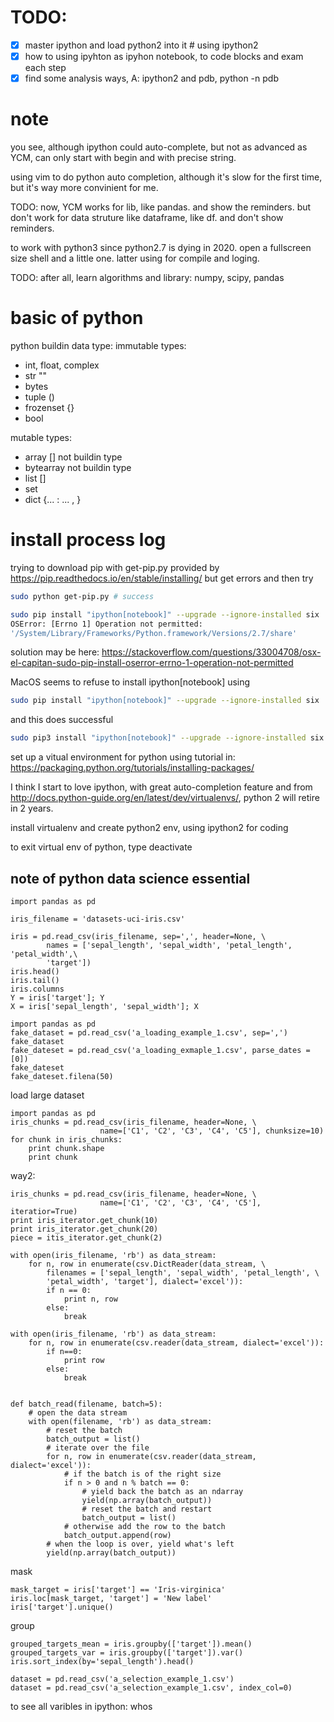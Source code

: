 # TODO:
- [x] master ipython and load python2 into it # using ipython2
- [x] how to using ipyhton as ipyhon notebook, to code blocks and exam each step
- [x] find some analysis ways, A: ipython2 and pdb, python -n pdb <filename>

# note
you see, although ipython could auto-complete, but not as advanced as YCM, can
only start with begin and with precise string.

using vim to do python auto completion, although it's slow for the first time,
but it's way more convinient for me.

TODO:
now, YCM works for lib, like pandas. and show the reminders. but don't
work for data struture like dataframe, like df. and don't show reminders.

to work with python3 since python2.7 is dying in 2020.
open a fullscreen size shell and a little one. latter using for compile and
loging.

TODO: after all, learn algorithms and library: numpy, scipy, pandas




# basic of python
python buildin data type:
immutable types:
- int, float, complex
- str ""
- bytes
- tuple ()
- frozenset {}
- bool

mutable types:
- array [] not buildin type
- bytearray  not buildin type
- list []
- set
- dict {... : ... , }

# install process log
trying to download pip with get-pip.py provided by
https://pip.readthedocs.io/en/stable/installing/
but get errors
and then try
```bash
sudo python get-pip.py # success
```
```bash
sudo pip install "ipython[notebook]" --upgrade --ignore-installed six
OSError: [Errno 1] Operation not permitted:
'/System/Library/Frameworks/Python.framework/Versions/2.7/share'
```
solution may be here:
https://stackoverflow.com/questions/33004708/osx-el-capitan-sudo-pip-install-oserror-errno-1-operation-not-permitted

MacOS seems to refuse to install ipython[notebook] using
```bash
sudo pip install "ipython[notebook]" --upgrade --ignore-installed six
```

and this does successful
```bash
sudo pip3 install "ipython[notebook]" --upgrade --ignore-installed six
```

set up a vitual environment for python using tutorial in:
https://packaging.python.org/tutorials/installing-packages/

I think I start to love ipython, with great auto-completion feature
and from http://docs.python-guide.org/en/latest/dev/virtualenvs/, python 2 will
retire in 2 years.

install virtualenv and create python2 env, using ipython2 for coding

to exit virtual env of python, type deactivate

## note of python data science essential
```python2
import pandas as pd

iris_filename = 'datasets-uci-iris.csv'

iris = pd.read_csv(iris_filename, sep=',', header=None, \
        names = ['sepal_length', 'sepal_width', 'petal_length', 'petal_width',\
        'target'])
iris.head()
iris.tail()
iris.columns
Y = iris['target']; Y
X = iris['sepal_length', 'sepal_width']; X
```

```python2
import pandas as pd
fake_dataset = pd.read_csv('a_loading_example_1.csv', sep=',')
fake_dataset
fake_dateset = pd.read_csv('a_loading_exmaple_1.csv', parse_dates = [0])
fake_dateset
fake_dateset.filena(50)
```

load large dataset
```python2
import pandas as pd
iris_chunks = pd.read_csv(iris_filename, header=None, \
                    name=['C1', 'C2', 'C3', 'C4', 'C5'], chunksize=10)
for chunk in iris_chunks:
    print chunk.shape
    print chunk
```
way2:
```python2
iris_chunks = pd.read_csv(iris_filename, header=None, \
                    name=['C1', 'C2', 'C3', 'C4', 'C5'], iteratior=True)
print iris_iterator.get_chunk(10)
print iris_iterator.get_chunk(20)
piece = itis_iterator.get_chunk(2)
```

```python2
with open(iris_filename, 'rb') as data_stream:
    for n, row in enumerate(csv.DictReader(data_stream, \
        filenames = ['sepal_length', 'sepal_width', 'petal_length', \
        'petal_width', 'target'], dialect='excel')):
        if n == 0:
            print n, row
        else:
            break

```

```python2
with open(iris_filename, 'rb') as data_stream:
    for n, row in enumerate(csv.reader(data_stream, dialect='excel')):
        if n==0:
            print row
        else:
            break
```

```python2

def batch_read(filename, batch=5):
    # open the data stream
    with open(filename, 'rb') as data_stream:
        # reset the batch
        batch_output = list()
        # iterate over the file
        for n, row in enumerate(csv.reader(data_stream, dialect='excel')):
            # if the batch is of the right size
            if n > 0 and n % batch == 0:
                # yield back the batch as an ndarray
                yield(np.array(batch_output))
                # reset the batch and restart
                batch_output = list()
            # otherwise add the row to the batch
            batch_output.append(row)
        # when the loop is over, yield what's left
        yield(np.array(batch_output))
```

mask
```python2
mask_target = iris['target'] == 'Iris-virginica'
iris.loc[mask_target, 'target'] = 'New label'
iris['target'].unique()
```

group
```python2
grouped_targets_mean = iris.groupby(['target']).mean()
grouped_targets_var = iris.groupby(['target']).var()
iris.sort_index(by='sepal_length').head()
```

```python2
dataset = pd.read_csv('a_selection_example_1.csv')
dataset = pd.read_csv('a_selection_example_1.csv', index_col=0)
```

to see all varibles in ipython: whos

